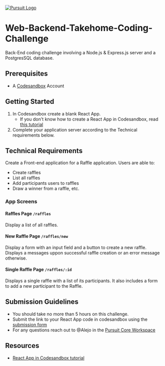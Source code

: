 [![Pursuit Logo](https://avatars1.githubusercontent.com/u/5825944?s=200&v=4)](https://pursuit.org)

# Web-Backend-Takehome-Coding-Challenge

Back-End coding challenge involving a Node.js & Express.js server and a PostgresSQL database.

## Prerequisites

- A [Codesandbox](https://codesandbox.io/) Account

## Getting Started

1. In Codesandbox create a blank React App.
   - If you don't know how to create a React App in Codesandbox, read [this tutorial](https://react.school/hello-react)
2. Complete your application server according to the Technical requirements below.

## Technical Requirements

Create a Front-end application for a Raffle application. Users are able to:

- Create raffles
- List all raffles
- Add participants users to raffles
- Draw a winner from a raffle, etc.

### App Screens

#### Raffles Page `/raffles`

Display a list of all raffles.

#### New Raffle Page `/raffles/new`

Display a form with an input field and a button to create a new raffle. Displays a messages uppon successful raffle creation or an error message otherwise.

#### Single Raffle Page `/raffles/:id`

Displays a single raffle with a list of its participants. It also includes a form to add a new participant to the Raffle.

## Submission Guidelines

- You should take no more than 5 hours on this challenge.
- Submit the link to your React App code in codesandbox using the [submission form](https://docs.google.com/forms/d/e/1FAIpQLSeY0nBqtXTV06b2CmAreHLJzVHlG0cQHUx9g1RKPYer0hNVVQ/viewform?usp=sf_link)
- For any questions reach out to @Alejo in the [Pursuit Core Workspace](https://pursuit-core.slack.com/)

## Resources

- [React App in Codesandbox tutorial](https://react.school/hello-react)
